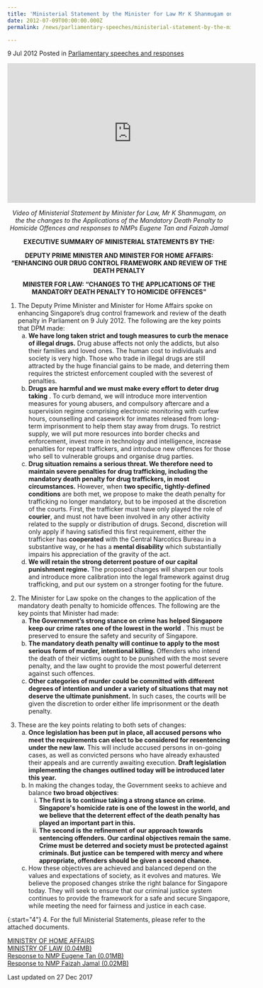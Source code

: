 ```yaml
---
title: 'Ministerial Statement by the Minister for Law Mr K Shanmugam on the changes to the Applications of the Mandatory Death Penalty to Homicide Offences'
date: 2012-07-09T00:00:00.000Z
permalink: /news/parliamentary-speeches/ministerial-statement-by-the-minister-for-law-mr-k-shanmugam-on-the-changes-to-the-applications-of

---
```



9 Jul 2012 Posted in [Parliamentary speeches and responses](/news/parliamentary-speeches) 

<div class="bp-youtube">
<iframe title="video: Statement on changes to the Applications of the Mandatory Death Penalty to Homicide Offences" width="560" height="315" src="https://www.youtube.com/embed/5n0jvzU0_zk" frameborder="0" allow="accelerometer; autoplay; encrypted-media; gyroscope; picture-in-picture" allowfullscreen></iframe>
</div>


<p style="text-align: center"><i>Video of Ministerial Statement by Minister for Law, Mr K Shanmugam, on the the changes to the Applications of the Mandatory Death Penalty to Homicide Offences and responses to NMPs Eugene Tan and Faizah Jamal</i></p>

<p style="text-align: center"><strong>EXECUTIVE SUMMARY OF MINISTERIAL STATEMENTS BY THE:</strong></p>

<p style="text-align: center"><strong>DEPUTY PRIME MINISTER AND MINISTER FOR HOME AFFAIRS: “ENHANCING OUR DRUG CONTROL FRAMEWORK AND REVIEW OF THE DEATH PENALTY</strong></p>

<p style="text-align: center"><strong>MINISTER FOR LAW: “CHANGES TO THE APPLICATIONS OF THE MANDATORY DEATH PENALTY TO HOMICIDE OFFENCES"</strong></p>

<ol>
<li>The Deputy Prime Minister and Minister for Home Affairs spoke on enhancing Singapore’s drug control framework and review of the death penalty in Parliament on 9 July 2012. The following are the key points that DPM made:

<ol style="list-style-type: lower-alpha">

<li><strong>We have long taken strict and tough measures to curb the menace of illegal drugs.</strong> Drug abuse affects not only the addicts, but also their families and loved ones. The human cost to individuals and society is very high. Those who trade in illegal drugs are still attracted by the huge financial gains to be made, and deterring them requires the strictest enforcement coupled with the severest of penalties. </li>

<li><strong>Drugs are harmful and we must make every effort to deter drug taking</strong> . To curb demand, we will introduce more intervention measures for young abusers, and compulsory aftercare and a supervision regime comprising electronic monitoring with curfew hours, counselling and casework for inmates released from long-term imprisonment to help them stay away from drugs. To restrict supply, we will put more resources into border checks and enforcement, invest more in technology and intelligence, increase penalties for repeat traffickers, and introduce new offences for those who sell to vulnerable groups and organise drug parties. </li>

<li><strong>Drug situation remains a serious threat. We therefore need to maintain severe penalties for drug trafficking, including the mandatory death penalty for drug traffickers, in most circumstances.</strong> However, when <strong>two specific, tightly-defined conditions</strong> are both met, we propose to make the death penalty for trafficking no longer mandatory, but to be imposed at the discretion of the courts. First, the trafficker must have only played the role of <strong>courier</strong>, and must not have been involved in any other activity related to the supply or distribution of drugs. Second, discretion will only apply if having satisfied this first requirement, either the trafficker has <strong>cooperated</strong> with the Central Narcotics Bureau in a substantive way, or he has a <strong>mental disability</strong> which substantially impairs his appreciation of the gravity of the act. </li>
                                                                                                                         
<li><strong>We will retain the strong deterrent posture of our capital punishment regime.</strong> The proposed changes will sharpen our tools and introduce more calibration into the legal framework against drug trafficking, and put our system on a stronger footing for the future. </li>

</ol>

</li>

</ol>


<ol start="2">
<li>The Minister for Law spoke on the changes to the application of the mandatory death penalty to homicide offences. The following are the key points that Minister had made:

<ol style="list-style-type: lower-alpha">
<li><strong>The Government’s strong stance on crime has helped Singapore keep our crime rates one of the lowest in the world</strong> . This must be preserved to ensure the safety and security of Singapore. </li>

<li><strong>The mandatory death penalty will continue to apply to the most serious form of murder, intentional killing.</strong>  Offenders who intend the death of their victims ought to be punished with the most severe penalty, and the law ought to provide the most powerful deterrent against such offences. </li>

<li><strong>Other categories of murder could be committed with different degrees of intention and under a variety of situations that may not deserve the ultimate punishment.</strong> In such cases, the courts will be given the discretion to order either life imprisonment or the death penalty. </li>
</ol>
</li>
</ol>



<ol start="3">
<li>These are the key points relating to both sets of changes:

<ol style="list-style-type: lower-alpha">

<li> <strong>Once legislation has been put in place, all accused persons who meet the requirements can elect to be considered for resentencing under the new law.</strong>  This will include accused persons in on-going cases, as well as convicted persons who have already exhausted their appeals and are currently awaiting execution. <strong>Draft legislation implementing the changes outlined today will be introduced later this year.</strong></li>
<li> In making the changes today, the Government seeks to achieve and balance <strong>two broad objectives</strong>:

<ol style="list-style-type: lower-roman">
<li><strong>The first is to continue taking a strong stance on crime. Singapore's homicide rate is one of the lowest in the world, and we believe that the  deterrent effect of the death penalty has played an important part in this. </strong>
</li>

<li><strong> The second is the refinement of our approach towards sentencing  offenders. Our cardinal objectives remain the same. Crime must be deterred and society must be protected against criminals.  But justice can be tempered with mercy and where appropriate, offenders should be given a second chance.</strong></li>
</ol>

</li>
<li> How these objectives are achieved and balanced depend on the values and expectations of society, as it evolves and matures. We believe the proposed changes strike the right balance for Singapore today. They will seek to ensure that our criminal justice system continues to provide the framework for a safe and secure Singapore, while meeting the need for fairness and justice in each case. </li>
</ol>
</li>
</ol>

{:start="4"}
4. For the full Ministerial Statements, please refer to the attached documents.

[MINISTRY OF HOME AFFAIRS](http://www.mha.gov.sg/news_details.aspx?nid=MjUzMg%3d%3d-N4I1YQwYBNE%3d)  
[MINISTRY OF LAW (0.04MB)](/files/news/parliamentary-speeches/2012/07/linkclick4dc3.pdf)  
[Response to NMP Eugene Tan (0.01MB)](/files/news/parliamentary-speeches/2012/07/linkclickc273.pdf)  
[Response to NMP Faizah Jamal (0.02MB)](/files/news/parliamentary-speeches/2012/07/linkclick31fb.pdf)

<p class="right-side-updated">Last updated on 27 Dec 2017</p> 
